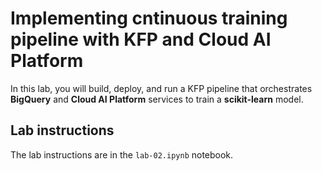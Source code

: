 # Implementing cntinuous training pipeline with KFP and Cloud AI Platform

In this lab, you will build, deploy, and run a KFP pipeline that orchestrates **BigQuery** and **Cloud AI Platform** services to train a **scikit-learn** model.


## Lab instructions
The lab instructions are in the `lab-02.ipynb` notebook.
